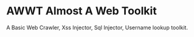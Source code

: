 # AWWT Almost A Web Toolkit
A Basic Web Crawler, Xss Injector, Sql Injector, Username lookup toolkit.
